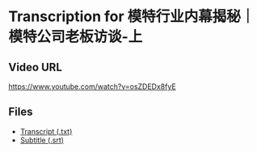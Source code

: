 # Transcription for 模特行业内幕揭秘｜模特公司老板访谈-上
## Video URL
https://www.youtube.com/watch?v=osZDEDx8fyE
 
## Files
- [Transcript (.txt)](./transcript.txt)
- [Subtitle (.srt)](./transcript.srt)
